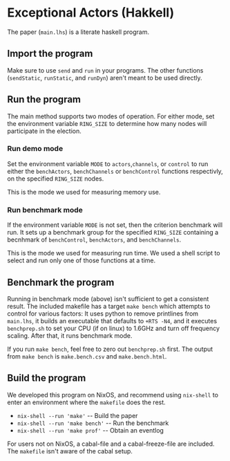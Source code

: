 # Exceptional Actors (Hakkell)

The paper (`main.lhs`) is a literate haskell program.



## Import the program

Make sure to use `send` and `run` in your programs. The other functions
(`sendStatic`, `runStatic`, and `runDyn`) aren't meant to be used directly.



## Run the program

The main method supports two modes of operation.
For either mode, set the environment variable `RING_SIZE`
to determine how many nodes will participate in the election.

### Run demo mode

Set the environment variable `MODE` to `actors`,`channels`, or `control`
to run either the `benchActors`, `benchChannels` or `benchControl` functions
respectivly, on the specified `RING_SIZE` nodes.

This is the mode we used for measuring memory use.

### Run benchmark mode

If the environment variable `MODE` is not set,
then the criterion benchmark will run.
It sets up a benchmark group for the specified `RING_SIZE`
containing a becnhmark of `benchControl`, `benchActors`, and `benchChannels`.

This is the mode we used for measuring run time.
We used a shell script to select and run only one of those functions at a time.



## Benchmark the program

Running in benchmark mode (above) isn't sufficient to get a consistent result.
The included makefile has a target `make bench` which attempts to control for
various factors:
It uses python to remove printlines from `main.lhs`,
it builds an executable that defaults to `+RTS -N4`,
and
it executes `benchprep.sh` to set your CPU (if on linux) to 1.6GHz
and turn off frequency scaling.
After that, it runs benchmark mode.

If you run `make bench`, feel free to zero out `benchprep.sh` first.
The output from `make bench` is `make.bench.csv` and `make.bench.html`.



## Build the program

We developed this program on NixOS, and recommend using `nix-shell` to enter
an environment where the `makefile` does the rest.

* `nix-shell --run 'make'` -- Build the paper
* `nix-shell --run 'make bench'` -- Run the benchmark
* `nix-shell --run 'make prof'` -- Obtain an eventlog

For users not on NixOS, a cabal-file and a cabal-freeze-file are included.
The `makefile` isn't aware of the cabal setup.
